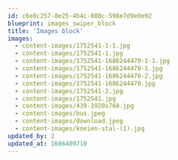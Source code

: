 ```yaml
---
id: c6e8c257-8e25-4b4c-880c-598e7d9e0e92
blueprint: images_swiper_block
title: 'Images block'
images:
  - content-images/1752541-1-1.jpg
  - content-images/1752541-1.jpg
  - content-images/1752541-1686244470-1-1.jpg
  - content-images/1752541-1686244470-1.jpg
  - content-images/1752541-1686244470-2.jpg
  - content-images/1752541-1686244470.jpg
  - content-images/1752541-2.jpg
  - content-images/1752541.jpg
  - content-images/439-1920x768.jpg
  - content-images/bus.jpeg
  - content-images/download.jpeg
  - content-images/koeien-stal-(1).jpg
updated_by: 2
updated_at: 1686409710
---
```

